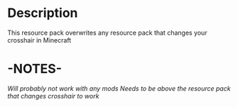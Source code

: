 # Description  
This resource pack overwrites any resource pack that changes your crosshair in Minecraft


# -NOTES-  
*Will probably not work with any mods*    *Needs to be above the resource pack that changes crosshair to work*
